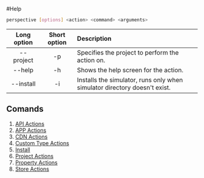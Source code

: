 #Help

```bash
perspective [options] <action> <command> <arguments>
```

| Long option | Short option | Description                                                               |
| :---------: | :----------: | :------------------------------------------------------------------------ |
|  --project  |      -p      | Specifies the project to perform the action on.                           |
|   --help    |      -h      | Shows the help screen for the action.                                     |
|  --install  |      -i      | Installs the simulator, runs only when simulator directory doesn't exist. |

## Comands
1. [API Actions](./api.md)
2. [APP Actions](./app.md)
3. [CDN Actions](./cdn.md)
4. [Custom Type Actions](./customtypes.md)
5. [Install](./install.md)
6. [Project Actions](./project.md)
6. [Property Actions](./properties.md)
6. [Store Actions](./stores.md)
